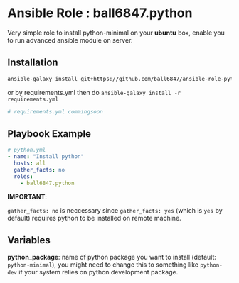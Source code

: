 Ansible Role : ball6847.python
==============================

Very simple role to install python-minimal on your **ubuntu** box,
enable you to run advanced ansible module on server.

Installation
------------

```sh
ansible-galaxy install git+https://github.com/ball6847/ansible-role-python.git,master
```

or by requirements.yml then do `ansible-galaxy install -r requirements.yml`

```yml
# requirements.yml commingsoon
```

Playbook Example
----------------

```yml
# python.yml
- name: "Install python"
  hosts: all
  gather_facts: no
  roles:
    - ball6847.python
```

 **IMPORTANT**:

`gather_facts: no` is neccessary since `gather_facts: yes` (which is `yes` by default) requires python to be installed on remote machine.

Variables
---------

**python_package**: name of python package you want to install (default: `python-minimal`), you might need to change this to something like `python-dev` if your system relies on python development package.
